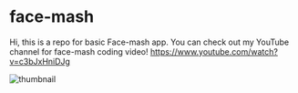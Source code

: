 # face-mash
Hi, this is a repo for basic Face-mash app. 
You can check out my YouTube channel for face-mash coding video! https://www.youtube.com/watch?v=c3bJxHniDJg


![thumbnail](https://user-images.githubusercontent.com/28603785/202422724-53fe713e-bb46-4f55-8f24-1a62eeecb709.png)

